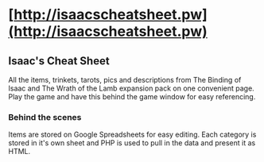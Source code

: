 [http://isaacscheatsheet.pw](http://isaacscheatsheet.pw)
==========================

Isaac's Cheat Sheet
-------------------

All the items, trinkets, tarots, pics and descriptions from The Binding of Isaac and The Wrath of the Lamb expansion pack on one convenient page. Play the game and have this behind the game window for easy referencing.

### Behind the scenes

Items are stored on Google Spreadsheets for easy editing. Each category is stored in it's own sheet and PHP is used to pull in the data and present it as HTML.